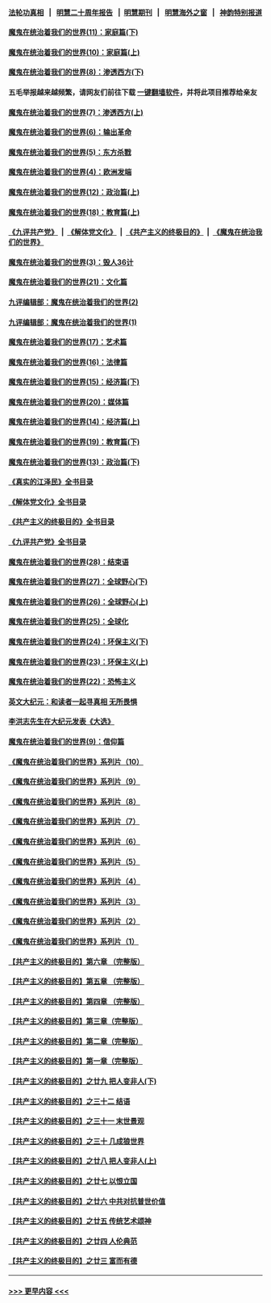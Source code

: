 #### [法轮功真相](https://github.com/gfw-breaker/truth/blob/master/README.md?t=0) &nbsp;&nbsp;|&nbsp;&nbsp; [明慧二十周年报告](https://github.com/gfw-breaker/mh-reports/blob/master/README.md?t=0) &nbsp;&nbsp;|&nbsp;&nbsp;[明慧期刊](https://github.com/gfw-breaker/mh-qikan) &nbsp;&nbsp;|&nbsp;&nbsp; [明慧海外之窗](https://github.com/gfw-breaker/mh-news/blob/master/README.md?t=0) &nbsp;&nbsp;|&nbsp;&nbsp; [神韵特别报道](https://github.com/gfw-breaker/mh-news/blob/master/shenyun.md?t=0)
#### [魔鬼在统治着我们的世界(11)：家庭篇(下)](../pages/nsc422/n10440961.md?t=12161650) 
#### [魔鬼在统治着我们的世界(10)：家庭篇(上)](../pages/nsc422/n10435448.md?t=12161650) 
#### [魔鬼在统治着我们的世界(8)：渗透西方(下)](../pages/nsc422/n10429603.md?t=12161650) 
#### 五毛举报越来越频繁，请网友们前往下载 [一键翻墙软件](https://github.com/gfw-breaker/ssr-accounts)，并将此项目推荐给亲友
#### [魔鬼在统治着我们的世界(7)：渗透西方(上)](../pages/nsc422/n10426013.md?t=12161650) 
#### [魔鬼在统治着我们的世界(6)：输出革命](../pages/nsc422/n10421536.md?t=12161650) 
#### [魔鬼在统治着我们的世界(5)：东方杀戮](../pages/nsc422/n10417707.md?t=12161650) 
#### [魔鬼在统治着我们的世界(4)：欧洲发端](../pages/nsc422/n10414890.md?t=12161650) 
#### [魔鬼在统治着我们的世界(12)：政治篇(上)](../pages/nsc422/n10444576.md?t=12161650) 
#### [魔鬼在统治着我们的世界(18)：教育篇(上)](../pages/nsc422/n10526970.md?t=12161650) 
#### [《九评共产党》](https://github.com/begood0513/9ping.md/blob/master/README.md) &nbsp;|&nbsp; [《解体党文化》](../../../../jtdwh.md/blob/master/README.md)  &nbsp;|&nbsp; [《共产主义的终极目的》](../../../../gczydzjmd.md/blob/master/README.md) &nbsp;|&nbsp; [《魔鬼在统治我们的世界》](../../../../mgztzwmdsj.md/blob/master/README.md) 
#### [魔鬼在统治着我们的世界(3)：毁人36计](../pages/nsc422/n10411583.md?t=12161650) 
#### [魔鬼在统治着我们的世界(21)：文化篇](../pages/nsc422/n10597706.md?t=12161650) 
#### [九评编辑部：魔鬼在统治着我们的世界(2)](../pages/nsc422/n10410036.md?t=12161650) 
#### [九评编辑部：魔鬼在统治着我们的世界(1)](../pages/nsc422/n10406825.md?t=12161650) 
#### [魔鬼在统治着我们的世界(17)：艺术篇](../pages/nsc422/n10499093.md?t=12161650) 
#### [魔鬼在统治着我们的世界(16)：法律篇](../pages/nsc422/n10485969.md?t=12161650) 
#### [魔鬼在统治着我们的世界(15)：经济篇(下)](../pages/nsc422/n10469975.md?t=12161650) 
#### [魔鬼在统治着我们的世界(20)：媒体篇](../pages/nsc422/n10586579.md?t=12161650) 
#### [魔鬼在统治着我们的世界(14)：经济篇(上)](../pages/nsc422/n10457370.md?t=12161650) 
#### [魔鬼在统治着我们的世界(19)：教育篇(下)](../pages/nsc422/n10564808.md?t=12161650) 
#### [魔鬼在统治着我们的世界(13)：政治篇(下)](../pages/nsc422/n10448270.md?t=12161650) 
#### [《真实的江泽民》全书目录](../pages/nsc422/n13721399.md?t=12161650) 
#### [《解体党文化》全书目录](../pages/nsc422/n13721157.md?t=12161650) 
#### [《共产主义的终极目的》全书目录](../pages/nsc422/n13721048.md?t=12161650) 
#### [《九评共产党》全书目录](../pages/nsc422/n13708085.md?t=12161650) 
#### [魔鬼在统治着我们的世界(28)：结束语](../pages/nsc422/n10936246.md?t=12161650) 
#### [魔鬼在统治着我们的世界(27)：全球野心(下)](../pages/nsc422/n10928319.md?t=12161650) 
#### [魔鬼在统治着我们的世界(26)：全球野心(上)](../pages/nsc422/n10900318.md?t=12161650) 
#### [魔鬼在统治着我们的世界(25)：全球化](../pages/nsc422/n10788205.md?t=12161650) 
#### [魔鬼在统治着我们的世界(24)：环保主义(下)](../pages/nsc422/n10695307.md?t=12161650) 
#### [魔鬼在统治着我们的世界(23)：环保主义(上)](../pages/nsc422/n10688613.md?t=12161650) 
#### [魔鬼在统治着我们的世界(22)：恐怖主义](../pages/nsc422/n10614727.md?t=12161650) 
#### [英文大纪元：和读者一起寻真相 无所畏惧](../pages/nsc422/n12542027.md?t=12161650) 
#### [李洪志先生在大纪元发表《大选》](../pages/nsc422/n12534746.md?t=12161650) 
#### [魔鬼在统治着我们的世界(9)：信仰篇](../pages/nsc422/n10432159.md?t=12161650) 
#### [《魔鬼在统治着我们的世界》系列片（10）](../pages/nsc422/n12292670.md?t=12161650) 
#### [《魔鬼在统治着我们的世界》系列片（9）](../pages/nsc422/n12290859.md?t=12161650) 
#### [《魔鬼在统治着我们的世界》系列片（8）](../pages/nsc422/n12287445.md?t=12161650) 
#### [《魔鬼在统治着我们的世界》系列片（7）](../pages/nsc422/n12283425.md?t=12161650) 
#### [《魔鬼在统治着我们的世界》系列片（6）](../pages/nsc422/n12282314.md?t=12161650) 
#### [《魔鬼在统治着我们的世界》系列片（5）](../pages/nsc422/n12281419.md?t=12161650) 
#### [《魔鬼在统治着我们的世界》系列片（4）](../pages/nsc422/n12274024.md?t=12161650) 
#### [《魔鬼在统治着我们的世界》系列片（3）](../pages/nsc422/n12271322.md?t=12161650) 
#### [《魔鬼在统治着我们的世界》系列片（2）](../pages/nsc422/n12269049.md?t=12161650) 
#### [《魔鬼在统治着我们的世界》系列片（1）](../pages/nsc422/n12267575.md?t=12161650) 
#### [【共产主义的终极目的】第六章 （完整版）](../pages/nsc422/n11428913.md?t=12161650) 
#### [【共产主义的终极目的】第五章 （完整版）](../pages/nsc422/n11428912.md?t=12161650) 
#### [【共产主义的终极目的】第四章 （完整版）](../pages/nsc422/n11428907.md?t=12161650) 
#### [【共产主义的终极目的】第三章（完整版）](../pages/nsc422/n11428848.md?t=12161650) 
#### [【共产主义的终极目的】第二章（完整版）](../pages/nsc422/n11428831.md?t=12161650) 
#### [【共产主义的终极目的】第一章（完整版）](../pages/nsc422/n11417651.md?t=12161650) 
#### [【共产主义的终极目的】之廿九 把人变非人(下)](../pages/nsc422/n11344140.md?t=12161650) 
#### [【共产主义的终极目的】之三十二 结语](../pages/nsc422/n11360535.md?t=12161650) 
#### [【共产主义的终极目的】之三十一 末世景观](../pages/nsc422/n11351129.md?t=12161650) 
#### [【共产主义的终极目的】之三十 几成狼世界](../pages/nsc422/n11348280.md?t=12161650) 
#### [【共产主义的终极目的】之廿八 把人变非人(上)](../pages/nsc422/n11340492.md?t=12161650) 
#### [【共产主义的终极目的】之廿七 以恨立国](../pages/nsc422/n11336944.md?t=12161650) 
#### [【共产主义的终极目的】之廿六 中共对抗普世价值](../pages/nsc422/n11324785.md?t=12161650) 
#### [【共产主义的终极目的】之廿五 传统艺术颂神](../pages/nsc422/n11296396.md?t=12161650) 
#### [【共产主义的终极目的】之廿四 人伦典范](../pages/nsc422/n11296397.md?t=12161650) 
#### [【共产主义的终极目的】之廿三 富而有德](../pages/nsc422/n11283598.md?t=12161650) 

----
#### [ >>> 更早内容 <<< ](../indexes/nsc422-earlier.md)
